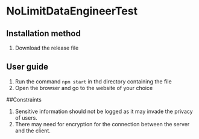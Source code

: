 # NoLimitDataEngineerTest

## Installation method
1. Download the release file

## User guide
1. Run the command ```npm start``` in thd directory containing the file
2. Open the browser and go to the website of your choice

##Constraints
1. Sensitive information should not be logged as it may invade the privacy of users.
2. There may need for encryption for the connection between the server and the client.
